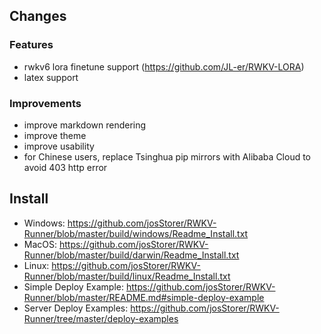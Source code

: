 ## Changes

### Features

- rwkv6 lora finetune support (https://github.com/JL-er/RWKV-LORA)
- latex support

### Improvements

- improve markdown rendering
- improve theme
- improve usability
- for Chinese users, replace Tsinghua pip mirrors with Alibaba Cloud to avoid 403 http error

## Install

- Windows: https://github.com/josStorer/RWKV-Runner/blob/master/build/windows/Readme_Install.txt
- MacOS: https://github.com/josStorer/RWKV-Runner/blob/master/build/darwin/Readme_Install.txt
- Linux: https://github.com/josStorer/RWKV-Runner/blob/master/build/linux/Readme_Install.txt
- Simple Deploy Example: https://github.com/josStorer/RWKV-Runner/blob/master/README.md#simple-deploy-example
- Server Deploy Examples: https://github.com/josStorer/RWKV-Runner/tree/master/deploy-examples

